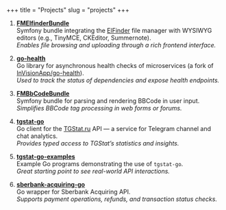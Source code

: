 +++
title = "Projects"
slug = "projects"
+++

1. **[FMElfinderBundle](https://github.com/helios-ag/FMElfinderBundle)**  
   Symfony bundle integrating the [ElFinder](https://github.com/Studio-42/elFinder) file manager with WYSIWYG editors (e.g., TinyMCE, CKEditor, Summernote).  
   _Enables file browsing and uploading through a rich frontend interface._

2. **[go-health](https://github.com/helios-ag/go-health)**  
   Go library for asynchronous health checks of microservices (a fork of [InVisionApp/go-health](https://github.com/InVisionApp/go-health)).  
   _Used to track the status of dependencies and expose health endpoints._

3. **[FMBbCodeBundle](https://github.com/helios-ag/FMBbCodeBundle)**  
   Symfony bundle for parsing and rendering BBCode in user input.  
   _Simplifies BBCode tag processing in web forms or forums._

4. **[tgstat-go](https://github.com/helios-ag/tgstat-go)**  
   Go client for the [TGStat.ru](https://tgstat.ru) API — a service for Telegram channel and chat analytics.  
   _Provides typed access to TGStat’s statistics and insights._

5. **[tgstat-go-examples](https://github.com/helios-ag/tgstat-go-examples)**  
   Example Go programs demonstrating the use of `tgstat-go`.  
   _Great starting point to see real-world API interactions._

6. **[sberbank-acquiring-go](https://github.com/helios-ag/sberbank-acquiring-go)**  
   Go wrapper for Sberbank Acquiring API.  
   _Supports payment operations, refunds, and transaction status checks._
